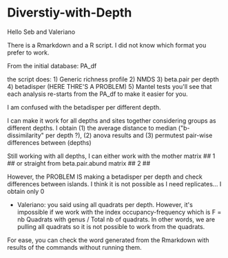 # Diverstiy-with-Depth

Hello Seb and Valeriano

There is a Rmarkdown and a R script. I did not know which format you prefer to work. 

From the initial database: PA_df 

the script does:  1) Generic richness profile
                  2) NMDS
                  3) beta.pair per depth
                  4) betadisper (HERE THRE'S A PROBLEM)
                  5) Mantel tests
you'll see that each analysis re-starts from the PA_df to make it easier for you. 

I am confused with the betadisper per different depth. 

I can make it work for all depths and sites together considering groups as different depths. I obtain (1) the average distance to median ("b-dissimilarity" per depth ?), (2) anova results and (3) permutest pair-wise differences between (depths)

Still working with all depths, I can either work with the mother matrix ## 1 ##  or straight from beta.pair.abund matrix ## 2 ## 

However, the PROBLEM IS making a betadisper per depth and check differences between islands. I think it is not possible as I need replicates... I obtain only 0 

- Valeriano: you said using all quadrats per depth. However, it's impossible if we work with the index occupancy-frequency which is F = nb Quadrats with genus / Total nb of quadrats. 
In other words, we are pulling all quadrats so it is not possible to work from the quadrats. 

For ease, you can check the word generated from the Rmarkdown with results of the commands without running them.
